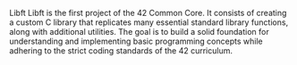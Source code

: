 Libft
Libft is the first project of the 42 Common Core. It consists of creating a custom C library that replicates many essential standard library functions, along with additional utilities. The goal is to build a solid foundation for understanding and implementing basic programming concepts while adhering to the strict coding standards of the 42 curriculum.
